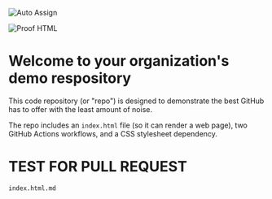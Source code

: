 ![Auto Assign](https://github.com/FSD-IT/demo-repository/actions/workflows/auto-assign.yml/badge.svg)

![Proof HTML](https://github.com/FSD-IT/demo-repository/actions/workflows/proof-html.yml/badge.svg)

# Welcome to your organization's demo respository
This code repository (or "repo") is designed to demonstrate the best GitHub has to offer with the least amount of noise.

The repo includes an `index.html` file (so it can render a web page), two GitHub Actions workflows, and a CSS stylesheet dependency.


# TEST FOR PULL REQUEST
`index.html.md`

